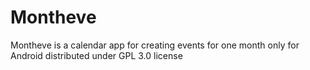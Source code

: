 # Montheve

Montheve is a calendar app for creating events for one month only for Android distributed under GPL 3.0 license
